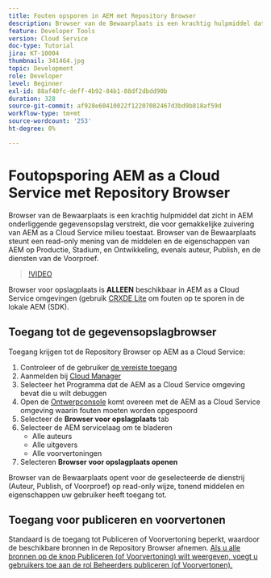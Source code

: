 ```yaml
---
title: Fouten opsporen in AEM met Repository Browser
description: Browser van de Bewaarplaats is een krachtig hulpmiddel dat zicht in AEM onderliggende gegevensopslag verstrekt, die voor gemakkelijke zuivering van AEM as a Cloud Service milieu toestaat.
feature: Developer Tools
version: Cloud Service
doc-type: Tutorial
jira: KT-10004
thumbnail: 341464.jpg
topic: Development
role: Developer
level: Beginner
exl-id: 88af40fc-deff-4b92-84b1-88df2dbdd90b
duration: 328
source-git-commit: af928e60410022f12207082467d3bd9b818af59d
workflow-type: tm+mt
source-wordcount: '253'
ht-degree: 0%

---
```


# Foutopsporing AEM as a Cloud Service met Repository Browser

Browser van de Bewaarplaats is een krachtig hulpmiddel dat zicht in AEM onderliggende gegevensopslag verstrekt, die voor gemakkelijke zuivering van AEM as a Cloud Service milieu toestaat. Browser van de Bewaarplaats steunt een read-only mening van de middelen en de eigenschappen van AEM op Productie, Stadium, en Ontwikkeling, evenals auteur, Publish, en de diensten van de Voorproef.

>[!VIDEO](https://video.tv.adobe.com/v/341464?quality=12&learn=on)

Browser voor opslagplaats is __ALLEEN__ beschikbaar in AEM as a Cloud Service omgevingen (gebruik [CRXDE Lite](../aem-sdk-local-quickstart/other-tools.md#crxde-lite) om fouten op te sporen in de lokale AEM (SDK).

## Toegang tot de gegevensopslagbrowser

Toegang krijgen tot de Repository Browser op AEM as a Cloud Service:

1. Controleer of de gebruiker [de vereiste toegang](https://experienceleague.adobe.com/docs/experience-manager-cloud-service/content/implementing/developer-tools/repository-browser.html#access-prerequisites)
1. Aanmelden bij [Cloud Manager](https://my.cloudmanager.adobe.com)
1. Selecteer het Programma dat de AEM as a Cloud Service omgeving bevat die u wilt debuggen
1. Open de [Ontwerpconsole](./developer-console.md) komt overeen met de AEM as a Cloud Service omgeving waarin fouten moeten worden opgespoord
1. Selecteer de __Browser voor opslagplaats__ tab
1. Selecteer de AEM servicelaag om te bladeren
   + Alle auteurs
   + Alle uitgevers
   + Alle voorvertoningen
1. Selecteren __Browser voor opslagplaats openen__

Browser van de Bewaarplaats opent voor de geselecteerde de dienstrij (Auteur, Publish, of Voorproef) op read-only wijze, tonend middelen en eigenschappen uw gebruiker heeft toegang tot.

## Toegang voor publiceren en voorvertonen

Standaard is de toegang tot Publiceren of Voorvertoning beperkt, waardoor de beschikbare bronnen in de Repository Browser afnemen. [Als u alle bronnen op de knop Publiceren (of Voorvertoning) wilt weergeven, voegt u gebruikers toe aan de rol Beheerders publiceren (of Voorvertonen).](https://experienceleague.adobe.com/docs/experience-manager-cloud-service/content/implementing/developer-tools/repository-browser.html#navigate-the-hierarchy)
